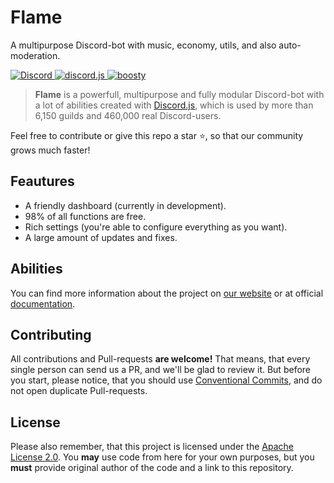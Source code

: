 # Flame
A multipurpose Discord-bot with music, economy, utils, and also auto-moderation.

<p>
  <a href="https://discord.gg/7FUJPRCsw8">
    <img src="https://img.shields.io/discord/785088147721027585.svg?logo=discord&colorB=7289DA" alt="Discord">
  </a>

  <a href="https://github.com/discordjs/discord.js">
    <img src="https://img.shields.io/badge/discord.js-master-blue.svg?logo=npm" alt="discord.js">
  </a>
  
  <a href="https://boosty.to/flame_official">
    <img src="https://img.shields.io/badge/boosty-donate-orange.svg" alt="boosty">
  </a>
</p>

> **Flame** is a powerfull, multipurpose and fully modular Discord-bot with a lot of abilities created with [Discord.js](https://github.com/discordjs/discord.js), which is used by more than 6,150 guilds and 460,000 real Discord-users.

Feel free to contribute or give this repo a star ⭐, so that our community grows much faster!

## Feautures
- A friendly dashboard (currently in development).
- 98% of all functions are free.
- Rich settings (you're able to configure everything as you want).
- A large amount of updates and fixes.

## Abilities
You can find more information about the project on [our website](https://flamebot.ru) or at official [documentation](https://docs.flamebot.ru).

## Contributing
All contributions and Pull-requests **are welcome!** That means, that every single person can send us a PR, and we'll be glad to review it.
But before you start, please notice, that you should use [Conventional Commits](https://conventionalcommits.org), and do not open duplicate Pull-requests.

## License
Please also remember, that this project is licensed under the [Apache License 2.0](https://github.com/Flame-Developers/Flame/blob/main/LICENSE.md). You **may** use code from here for your own purposes, but you **must** provide original author of the code and a link to this repository.
